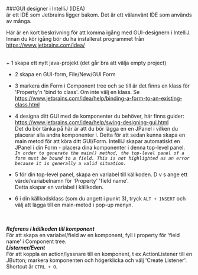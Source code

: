 ###GUI designer i IntelliJ (IDEA)   
är ett IDE som Jetbrains ligger bakom. Det är ett välanvänt IDE som används av många.  

Här är en kort beskrivning för att komma igång med GUI-designern i IntelliJ.  Innan du kör igång bör du ha installerat programmet från https://www.jetbrains.com/idea/  

<br>
+ 1 skapa ett nytt java-projekt (det går bra att välja empty project)  

+ 2 skapa en GUI-form, File/New/GUI Form  

+ 3 markera din Form i Component tree och se till är det finns en klass för 'Property'n 'bind to class'. Om inte välj en klass.     Se https://www.jetbrains.com/idea/help/binding-a-form-to-an-existing-class.html   

+ 4 designa ditt GUI med de komponenter du behöver, här finns guider: https://www.jetbrains.com/idea/help/swing-designing-gui.html  
     Det du bör tänka på här är att du bör lägga en en JPanel i vilken du placerar alla andra komponenter i. Detta för att sedan kunna skapa en main metod för att köra ditt GUI/Form. IntelliJ skapar automatiskt en JPanel i din Form - placera dina komponenter i denna top-level panel.     
    _`In order to generate the main() method, the top-level panel of a form must
be bound to a field. This is not highlighted as an error because it is generally
a valid situation.`_  

+ 5 för din top-level panel, skapa en variabel till källkoden. D v s ange ett värde/variabelnamn för 'Property' 'field name'.  
Detta skapar en variabel i källkoden.  
+ 6 i din källkodsklass (som du angett i punkt 3), tryck `ALT + INSERT` och välj att lägga till en main-metod i pop-up menyn.
  

<br><br>
***Referens i källkoden till komponent***  
För att skapa en variabel/field av en komponent, fyll i property för 'field name' i Component tree.  
***Listerner/Event***  
För att koppla en action/lyssnare till en komponent, t ex ActionListener till en JButton; markera komponenten och högerklicka och välj 'Create Listener'. Shortcut är `CTRL + O`.
